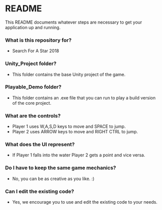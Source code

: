 # README #

This README documents whatever steps are necessary to get your application up and running.

### What is this repository for? ###

* Search For A Star 2018

### Unity_Project folder? ###

* This folder contains the base Unity project of the game.

### Playable_Demo folder? ###

* This folder contains an .exe file that you can run to play a build version of the core project.

### What are the controls? ###

* Player 1 uses W,A,S,D keys to move and SPACE to jump.
* Player 2 uses ARROW keys to move and RIGHT CTRL to jump.

### What does the UI represent? ###

* If Player 1 falls into the water Player 2 gets a point and vice versa.

### Do I have to keep the same game mechanics? ###

* No, you can be as creative as you like. :)

### Can I edit the existing code? ###

* Yes, we encourage you to use and edit the existing code to your needs.